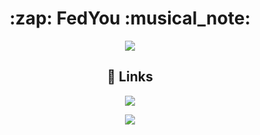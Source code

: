 <h1 align="center">:zap: FedYou :musical_note: </h1>
<p align="center">
  <a href="">
   <img src="https://skillicons.dev/icons?i=js,html,css,nodejs" />
  </a>
</p>


<h2 align="center">🔗 Links</h1>
<p align="center">
<a href="https://instagram.com/fedyouu">
   <img src="https://img.shields.io/badge/Instagram-E4405F?style=for-the-badge&logo=instagram&logoColor=white" />
</a>
</p>
<p align="center">
<a href="https://github.com/StudiosYouBedrock/">
   <img src="https://img.shields.io/badge/StudiosYouBedrock-CD5600?style=for-the-badge&logo=github&logoColor=white" />
</a>
</p>

